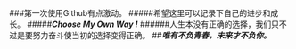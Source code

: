###第一次使用Github有点激动。
#####希望这里可以记录下自己的进步和成长。
#####***Choose My Own Way !***
######人生本没有正确的选择，我们只不过是要努力奋斗使当初的选择变得正确。
##***唯有不负青春，未来才不负你。***